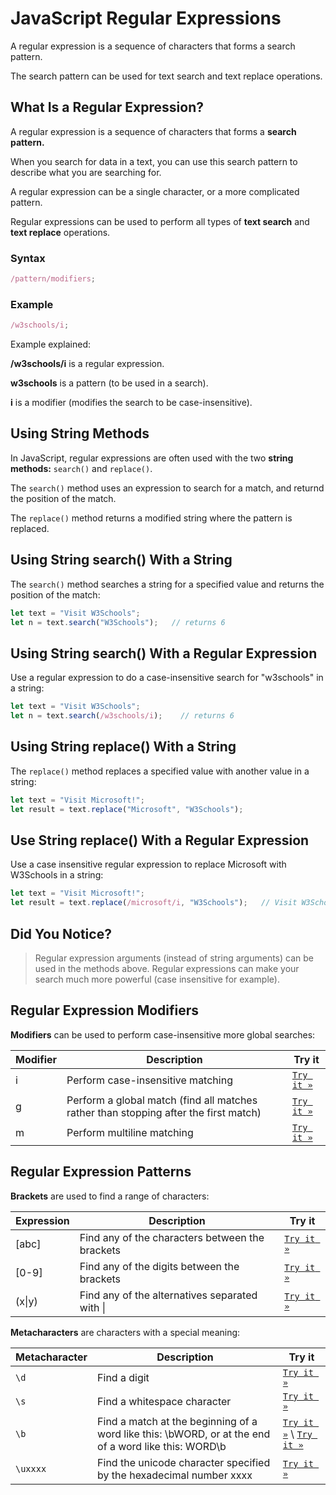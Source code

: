 # JavaScript Regular Expressions

A regular expression is a sequence of characters that forms a search pattern.

The search pattern can be used for text search and text replace operations.

## What Is a Regular Expression?

A regular expression is a sequence of characters that forms a **search pattern.**

When you search for data in a text, you can use this search pattern to describe what you are searching for.

A regular expression can be a single character, or a more complicated pattern.

Regular expressions can be used to perform all types of **text search** and **text replace** operations.

### Syntax

```javascript
/pattern/modifiers;
```

### Example

```javascript
/w3schools/i;
```

Example explained:

**/w3schools/i** is a regular expression.

**w3schools** is a pattern (to be used in a search).

**i** is a modifier (modifies the search to be case-insensitive).

## Using String Methods

In JavaScript, regular expressions are often used with the two **string methods:** `search()` and `replace()`.

The `search()` method uses an expression to search for a match, and returnd the position of the match.

The `replace()` method returns a modified string where the pattern is replaced.

## Using String search() With a String

The `search()` method searches a string for a specified value and returns the position of the match:

```javascript
let text = "Visit W3Schools";
let n = text.search("W3Schools");   // returns 6
```

## Using String search() With a Regular Expression

Use a regular expression to do a case-insensitive search for "w3schools" in a string:

```javascript
let text = "Visit W3Schools";
let n = text.search(/w3schools/i);    // returns 6
```

## Using String replace() With a String

The `replace()` method replaces a specified value with another value in a string:

```javascript
let text = "Visit Microsoft!";
let result = text.replace("Microsoft", "W3Schools");
```

## Use String replace() With a Regular Expression

Use a case insensitive regular expression to replace Microsoft with W3Schools in a string:

```javascript
let text = "Visit Microsoft!";
let result = text.replace(/microsoft/i, "W3Schools");   // Visit W3Schools!
```

## Did You Notice?

> Regular expression arguments (instead of string arguments) can be used in the methods above.
> Regular expressions can make your search much more powerful (case insensitive for example).

## Regular Expression Modifiers

**Modifiers** can be used to perform case-insensitive more global searches:

| Modifier | Description                                                                          | Try it                                                                       |
| -------- | ------------------------------------------------------------------------------------ | ---------------------------------------------------------------------------- |
| i        | Perform case-insensitive matching                                                    | [`Try it »`](https://www.w3schools.com/js/tryit.asp?filename=tryjs_regexp_i) |
| g        | Perform a global match (find all matches rather than stopping after the first match) | [`Try it »`](https://www.w3schools.com/js/tryit.asp?filename=tryjs_regexp_g) |
| m        | Perform multiline matching                                                           | [`Try it »`](https://www.w3schools.com/js/tryit.asp?filename=tryjs_regexp_m) |

## Regular Expression Patterns

**Brackets** are used to find a range of characters:

| Expression | Description                                     | Try it                                                                         |
| ---------- | ----------------------------------------------- | ------------------------------------------------------------------------------ |
| [abc]      | Find any of the characters between the brackets | [`Try it »`](https://www.w3schools.com/js/tryit.asp?filename=tryjs_regexp_abc) |
| [0-9]      | Find any of the digits between the brackets     | [`Try it »`](https://www.w3schools.com/js/tryit.asp?filename=tryjs_regexp_0-9) |
| (x\|y)     | Find any of the alternatives separated with \|  | [`Try it »`](https://www.w3schools.com/js/tryit.asp?filename=tryjs_regexp_xy)  |

**Metacharacters** are characters with a special meaning:

| Metacharacter | Description                                                                                          | Try it                                                                                                                                                       |
| ------------- | ---------------------------------------------------------------------------------------------------- | ------------------------------------------------------------------------------------------------------------------------------------------------------------ |
| `\d`          | Find a digit                                                                                         | [`Try it »`](https://www.w3schools.com/js/tryit.asp?filename=tryjs_regexp_d)                                                                                 |
| `\s`          | Find a whitespace character                                                                          | [`Try it »`](https://www.w3schools.com/js/tryit.asp?filename=tryjs_regexp_s)                                                                                 |
| `\b`          | Find a match at the beginning of a word like this: \bWORD, or at the end of a word like this: WORD\b | [`Try it »`](https://www.w3schools.com/js/tryit.asp?filename=tryjs_regexp_b) \ [`Try it »`](https://www.w3schools.com/js/tryit.asp?filename=tryjs_regexp_b2) |
| `\uxxxx`      | Find the unicode character specified by the hexadecimal number xxxx                                  | [`Try it »`](https://www.w3schools.com/js/tryit.asp?filename=tryjs_regexp_ux)                                                                                |